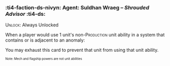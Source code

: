 ### :ti4-faction-ds-nivyn: **Agent**: Suldhan Wraeg – _Shrouded Advisor_ :ti4-ds:

<span style="font-variant:small-caps;">Unlock</span>: Always Unlocked

When a player would use 1 unit's non-<span style="font-variant:small-caps;">Production</span> unit ability in a system that contains or is adjacent to an anomaly:

You may exhaust this card to prevent that unit from using that unit ability.

<sup><sub>Note: Mech and flagship powers are not unit abilities</sub></sup>
